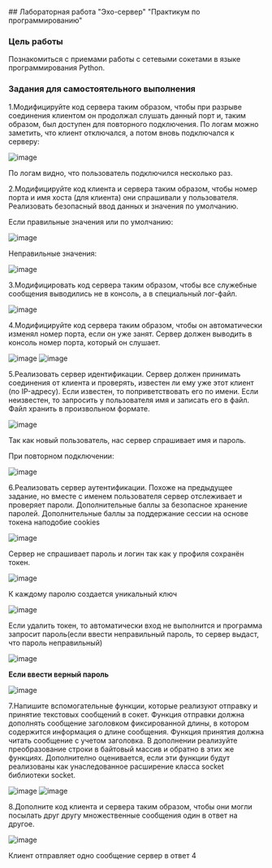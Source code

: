 
﻿## Лабораторная работа "Эхо-сервер" "Практикум по программированию"
### **Цель работы**
Познакомиться с приемами работы с сетевыми сокетами в языке программирования Python.
### **Задания для самостоятельного выполнения**
1.Модифицируйте код сервера таким образом, чтобы при разрыве соединения клиентом он продолжал слушать данный порт и, таким образом, был доступен для повторного подключения. По логам можно заметить, что клиент отключался, а потом вновь подключался к серверу:

![image](https://user-images.githubusercontent.com/70803921/141524326-e658058f-4b3e-461d-97a3-d1684c30fdd1.png)

По логам видно, что пользователь подключился несколько раз.

2.Модифицируйте код клиента и сервера таким образом, чтобы номер порта и имя хоста (для клиента) они спрашивали у пользователя. Реализовать безопасный ввод данных и значения по умолчанию.

Если правильные значения или по умолчанию:

![image](https://user-images.githubusercontent.com/70803921/141524408-68d55464-68a4-4375-93c8-e7504fe5dd95.png)

Неправильные значения:

![image](https://user-images.githubusercontent.com/70803921/141524470-e221b7a5-89b5-4273-a8ea-44ac49ec3978.png)

3.Модифицировать код сервера таким образом, чтобы все служебные сообщения выводились не в консоль, а в специальный лог-файл.

![image](https://user-images.githubusercontent.com/70803921/141524517-ec6ff27e-d40a-445e-8be5-5d88961b7114.png)

4.Модифицируйте код сервера таким образом, чтобы он автоматически изменял номер порта, если он уже занят. Сервер должен выводить в консоль номер порта, который он слушает.

![image](https://user-images.githubusercontent.com/70803921/141526011-54eed395-b6db-475f-9ccc-10660ca2d1fd.png)
![image](https://user-images.githubusercontent.com/70803921/141526055-f0b811bc-21fb-46eb-88b1-d2e7dd5a6a1f.png)

5.Реализовать сервер идентификации. Сервер должен принимать соединения от клиента и проверять, известен ли ему уже этот клиент (по IP-адресу). Если известен, то поприветствовать его по имени. Если неизвестен, то запросить у пользователя имя и записать его в файл. Файл хранить в произвольном формате.

![image](https://user-images.githubusercontent.com/70803921/141524683-32b99653-fece-4e92-8835-0a6358848019.png)

Так как новый пользователь, нас сервер спрашивает имя и пароль. 

При повторном подключении:

![image](https://user-images.githubusercontent.com/70803921/141524734-7690e740-2258-4cf9-9367-21ea8760fe3f.png)

6.Реализовать сервер аутентификации. Похоже на предыдущее задание, но вместе с именем пользователя сервер отслеживает и проверяет пароли. Дополнительные баллы за безопасное хранение паролей. Дополнительные баллы за поддержание сессии на основе токена наподобие cookies

![image](https://user-images.githubusercontent.com/70803921/141524906-dc40a8b2-2a17-4b9f-b3c5-cbef07fdcfe6.png)

Сервер не спрашивает пароль и логин так как у профиля сохранён токен.

![image](https://user-images.githubusercontent.com/70803921/141524951-193fae15-c130-46d8-8fb8-a5da5f2908aa.png)

К каждому паролю создается уникальный ключ

![image](https://user-images.githubusercontent.com/70803921/141524989-4d6fe7a3-0eb7-47d0-b7cc-a680885bc899.png)

Если удалить токен, то автоматически вход не выполнится и программа запросит пароль(если ввести неправильный пароль, то сервер выдаст, что пароль неправильный)

![image](https://user-images.githubusercontent.com/70803921/141525043-07fa64a8-597c-45c8-8d51-a8ebf28ff330.png)

**Если ввести верный пароль** 

![image](https://user-images.githubusercontent.com/70803921/141525086-869406c3-1cd5-40eb-99ec-531d506f618e.png)

7.Напишите вспомогательные функции, которые реализуют отправку и принятие текстовых сообщений в сокет. Функция отправки должна дополнять сообщение заголовком фиксированной длины, в котором содержится информация о длине сообщения. Функция принятия должна читать сообщение с учетом заголовка. В дополнении реализуйте преобразование строки в байтовый массив и обратно в этих же функциях. Дополнително оценивается, если эти функции будут реализованы как унаследованное расширение класса socket библиотеки socket.

![image](https://user-images.githubusercontent.com/70803921/141525121-fcd57099-a27a-41d8-8735-0c7cf9c56e20.png)
![image](https://user-images.githubusercontent.com/70803921/141525149-4075d399-0660-4920-b9c2-6b343bbce1f8.png)


8.Дополните код клиента и сервера таким образом, чтобы они могли посылать друг другу множественные сообщения один в ответ на другое.

![image](https://user-images.githubusercontent.com/70803921/141525180-7523ae63-457f-4879-93e8-f38959b33eb3.png)

Клиент отправляет одно сообщение сервер в ответ 4 
